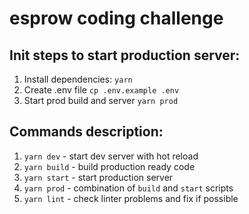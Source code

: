 # esprow coding challenge

## Init steps to start production server:
1. Install dependencies: `yarn`
2. Create .env file `cp .env.example .env`
3. Start prod build and server `yarn prod`

## Commands description:
1. `yarn dev` - start dev server with hot reload
2. `yarn build` - build production ready code
3. `yarn start` - start production server
4. `yarn prod` - combination of `build` and `start` scripts
5. `yarn lint` - check linter problems and fix if possible
